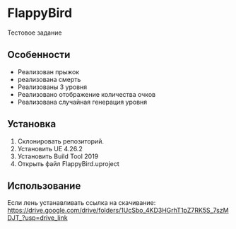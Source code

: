 # FlappyBird

Тестовое задание

## Особенности

- Реализован прыжок
- реализована смерть
- Реализованы 3 уровня
- Реализовано отображение количества очков
- Реализована случайная генерация уровня

## Установка

1. Склонировать репозиторий.
2. Установить UE 4.26.2 
3. Установить Build Tool 2019
3. Открыть файл FlappyBird.uproject


## Использование
Если лень устанавливать ссылка на скачивание: https://drive.google.com/drive/folders/1UcSbo_4KD3HGrhT1pZ7RK5S_7szMDJT_?usp=drive_link 